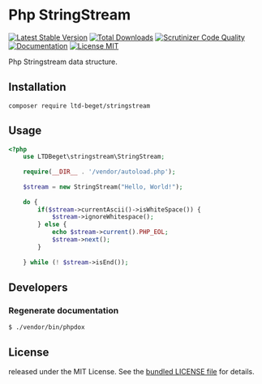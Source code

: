 # Php StringStream

[![Latest Stable Version](https://poser.pugx.org/ltd-beget/stringstream/version)](https://packagist.org/packages/ltd-beget/stringstream) 
[![Total Downloads](https://poser.pugx.org/ltd-beget/stringstream/downloads)](https://packagist.org/packages/ltd-beget/stringstream)
[![Scrutinizer Code Quality](https://scrutinizer-ci.com/g/LTD-Beget/stringstream/badges/quality-score.png?b=master)](https://scrutinizer-ci.com/g/LTD-Beget/stringstream/?branch=master)
[![Documentation](https://img.shields.io/badge/code-documented-brightgreen.svg)](http://ltd-beget.github.io/stringstream/documentation/html/index.html)
[![License MIT](http://img.shields.io/badge/license-MIT-blue.svg?style=flat)](https://github.com/LTD-Beget/stringstream/blob/master/LICENSE)

Php Stringstream data structure.

## Installation

```shell
composer require ltd-beget/stringstream
```

## Usage
```php
<?php
    use LTDBeget\stringstream\StringStream;
    
    require(__DIR__ . '/vendor/autoload.php');
    
    $stream = new StringStream("Hello, World!");
    
    do {
        if($stream->currentAscii()->isWhiteSpace()) {
            $stream->ignoreWhitespace();
        } else {
            echo $stream->current().PHP_EOL;
            $stream->next();
        }
    
    } while (! $stream->isEnd());

```
## Developers
### Regenerate documentation
```shell
$ ./vendor/bin/phpdox
```

## License
released under the MIT License.
See the [bundled LICENSE file](LICENSE) for details.

